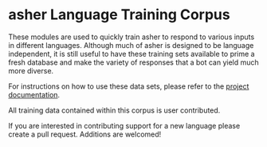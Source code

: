 # asher Language Training Corpus

These modules are used to quickly train asher to respond to various inputs in different languages.
Although much of asher is designed to be language independent, it is still useful to have these
training sets available to prime a fresh database and make the variety of responses that a bot can yield
much more diverse.

For instructions on how to use these data sets, please refer to the [project documentation](https://github.com/crazywolf132/Asher/wiki/Training).

All training data contained within this corpus is user contributed.

If you are interested in contributing support for a new language please create a pull request. Additions are welcomed!
